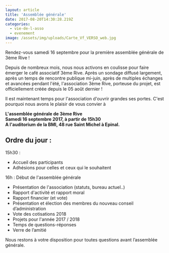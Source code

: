 ```yaml
---
layout: article
title: 'Assemblée générale'
date: 2017-08-20T14:30:28.219Z
categories:
  - vie-de-l-asso
  - evenement
image: /assets/img/uploads/Carte_Vf_VERSO_web.jpg
---
```


Rendez-vous samedi 16 septembre pour la première assemblée générale de 3ème Rive !

<!--more-->

Depuis de nombreux mois, nous nous activons en coulisse pour faire émerger le café associatif 3ème Rive. Après un sondage diffusé largement, après un temps de rencontre publique mi-juin, après de multiples échanges et avancées pendant l'été,
l'association 3ème Rive, porteuse du projet, est officiellement créée depuis le 05 août dernier !

Il est maintenant temps pour l'association d'ouvrir grandes ses portes. C'est pourquoi nous avons le plaisir de vous convier à

**L'assemblée générale de 3ème Rive**
<br>
**Samedi 16 septembre 2017, à partir de 15h30**
<br>
**A l'auditorium de la BMI, 48 rue Saint Michel à Epinal.**


## Ordre du jour :

15h30 :

- Accueil des participants
- Adhésions pour celles et ceux qui le souhaitent

16h : Début de l'assemblée générale

- Présentation de l'association (statuts, bureau actuel..)
- Rapport d'activité et rapport moral
- Rapport financier (et vote)
- Présentation et élection des membres du nouveau conseil d’administration
- Vote des cotisations 2018
- Projets pour l'année 2017 / 2018
- Temps de questions-réponses
- Verre de l’amitié


Nous restons à votre disposition pour toutes questions avant l’assemblée générale.
